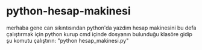 # python-hesap-makinesi
merhaba gene can sıkıntısından python'da yazdım hesap makinesini bu defa çalıştırmak için python kurup cmd içinde dosyanın bulunduğu klasöre gidip şu komutu çalıştırın:   "python hesap_makinesi.py"
